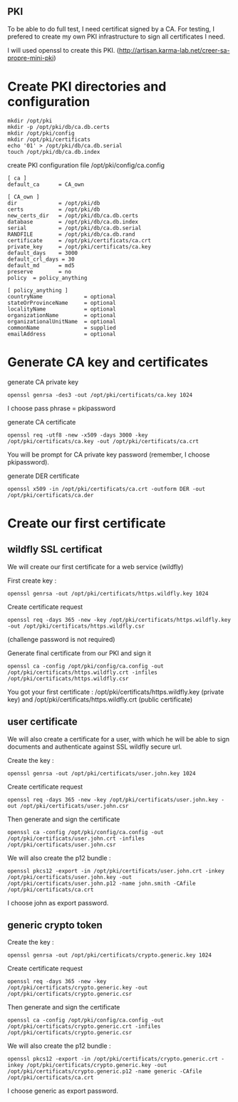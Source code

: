 ## PKI

To be able to do full test, I need certificat signed by a CA. For testing, I prefered to create my own PKI infrastructure to sign all certificates I need.

I will used openssl to create this PKI. (http://artisan.karma-lab.net/creer-sa-propre-mini-pki)


# Create PKI directories and configuration
```shell
mkdir /opt/pki
mkdir -p /opt/pki/db/ca.db.certs
mkdir /opt/pki/config
mkdir /opt/pki/certificats
echo '01' > /opt/pki/db/ca.db.serial
touch /opt/pki/db/ca.db.index
```

create PKI configuration file /opt/pki/config/ca.config

```
[ ca ]
default_ca      = CA_own

[ CA_own ]
dir             = /opt/pki/db
certs           = /opt/pki/db
new_certs_dir   = /opt/pki/db/ca.db.certs
database        = /opt/pki/db/ca.db.index
serial          = /opt/pki/db/ca.db.serial
RANDFILE        = /opt/pki/db/ca.db.rand
certificate     = /opt/pki/certificats/ca.crt
private_key     = /opt/pki/certificats/ca.key
default_days    = 3000
default_crl_days = 30
default_md      = md5
preserve        = no
policy  = policy_anything

[ policy_anything ]
countryName             = optional
stateOrProvinceName     = optional
localityName            = optional
organizationName        = optional
organizationalUnitName  = optional
commonName              = supplied
emailAddress            = optional
```

# Generate CA key and certificates

generate CA private key

```shell
openssl genrsa -des3 -out /opt/pki/certificats/ca.key 1024
```

I choose pass phrase = pkipassword

generate CA certificate 

```shell
openssl req -utf8 -new -x509 -days 3000 -key /opt/pki/certificats/ca.key -out /opt/pki/certificats/ca.crt
```
You will be prompt for CA private key password (remember, I choose pkipassword).

generate DER certificate 

```shell
openssl x509 -in /opt/pki/certificats/ca.crt -outform DER -out /opt/pki/certificats/ca.der
```
 
 
 # Create our first certificate
 
 ## wildfly SSL certificat
 
 We will create our first certificate for a web service (wildfly)
 
 First create key :
 
 ```shell
 openssl genrsa -out /opt/pki/certificats/https.wildfly.key 1024
 ```
 
 Create certificate request
 
 ```shell
 openssl req -days 365 -new -key /opt/pki/certificats/https.wildfly.key -out /opt/pki/certificats/https.wildfly.csr
```

(challenge password is not required)

Generate final certificate from our PKI and sign it 
 
 ```shell
openssl ca -config /opt/pki/config/ca.config -out /opt/pki/certificats/https.wildfly.crt -infiles /opt/pki/certificats/https.wildfly.csr
```

You got your first certificate : /opt/pki/certificats/https.wildfly.key (private key) and /opt/pki/certificats/https.wildfly.crt (public certificate)

## user certificate

We will also create a certificate for a user, with which he will be able to sign documents and authenticate against SSL wildfly secure url.

Create the key :

 ```shell
 openssl genrsa -out /opt/pki/certificats/user.john.key 1024
 ```
 
 Create certificate request
 
 ```shell
 openssl req -days 365 -new -key /opt/pki/certificats/user.john.key -out /opt/pki/certificats/user.john.csr
```

Then generate and sign the certificate

 ```shell
openssl ca -config /opt/pki/config/ca.config -out /opt/pki/certificats/user.john.crt -infiles /opt/pki/certificats/user.john.csr
```

We will also create the p12 bundle :

```shell
openssl pkcs12 -export -in /opt/pki/certificats/user.john.crt -inkey /opt/pki/certificats/user.john.key -out /opt/pki/certificats/user.john.p12 -name john.smith -CAfile /opt/pki/certificats/ca.crt
```

I choose john as export password.

## generic crypto token

Create the key :

 ```shell
 openssl genrsa -out /opt/pki/certificats/crypto.generic.key 1024
 ```
 
 Create certificate request
 
 ```shell
 openssl req -days 365 -new -key /opt/pki/certificats/crypto.generic.key -out /opt/pki/certificats/crypto.generic.csr
```

Then generate and sign the certificate

 ```shell
openssl ca -config /opt/pki/config/ca.config -out /opt/pki/certificats/crypto.generic.crt -infiles /opt/pki/certificats/crypto.generic.csr
```

We will also create the p12 bundle :

```shell
openssl pkcs12 -export -in /opt/pki/certificats/crypto.generic.crt -inkey /opt/pki/certificats/crypto.generic.key -out /opt/pki/certificats/crypto.generic.p12 -name generic -CAfile /opt/pki/certificats/ca.crt
```

I choose generic as export password.
